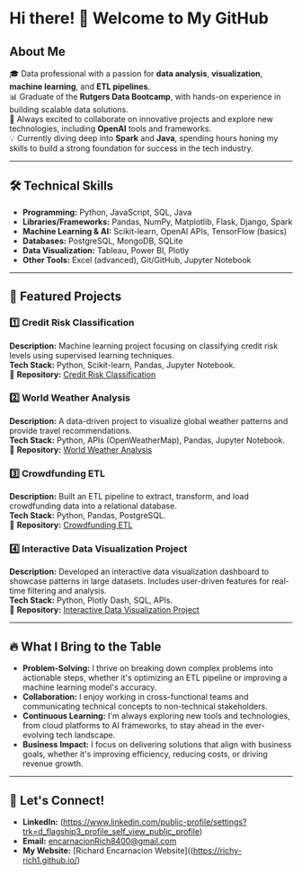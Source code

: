 # Hi there! 👋 Welcome to My GitHub

## About Me
🎓 Data professional with a passion for **data analysis**, **visualization**, **machine learning**, and **ETL pipelines**.  
📊 Graduate of the **Rutgers Data Bootcamp**, with hands-on experience in building scalable data solutions.  
🚀 Always excited to collaborate on innovative projects and explore new technologies, including **OpenAI** tools and frameworks.  
💡 Currently diving deep into **Spark** and **Java**, spending hours honing my skills to build a strong foundation for success in the tech industry.

---

## 🛠️ Technical Skills
- **Programming:** Python, JavaScript, SQL, Java  
- **Libraries/Frameworks:** Pandas, NumPy, Matplotlib, Flask, Django, Spark  
- **Machine Learning & AI:** Scikit-learn, OpenAI APIs, TensorFlow (basics)  
- **Databases:** PostgreSQL, MongoDB, SQLite  
- **Data Visualization:** Tableau, Power BI, Plotly  
- **Other Tools:** Excel (advanced), Git/GitHub, Jupyter Notebook  

---

## 🔂 Featured Projects

### 1️⃣ **Credit Risk Classification**  
**Description:** Machine learning project focusing on classifying credit risk levels using supervised learning techniques.  
**Tech Stack:** Python, Scikit-learn, Pandas, Jupyter Notebook.  
📂 **Repository:** [Credit Risk Classification](https://github.com/richy-rich1/credit-risk-classification.git)

### 2️⃣ **World Weather Analysis**  
**Description:** A data-driven project to visualize global weather patterns and provide travel recommendations.  
**Tech Stack:** Python, APIs (OpenWeatherMap), Pandas, Jupyter Notebook.  
📂 **Repository:** [World Weather Analysis](https://github.com/Cdenisemt/Project-1-Backup.git)

### 3️⃣ **Crowdfunding ETL**  
**Description:** Built an ETL pipeline to extract, transform, and load crowdfunding data into a relational database.  
**Tech Stack:** Python, Pandas, PostgreSQL.  
📂 **Repository:** [Crowdfunding ETL](https://github.com/ThatsMrDew/Crowdfunding_ETL.git)

### 4️⃣ **Interactive Data Visualization Project**  
**Description:** Developed an interactive data visualization dashboard to showcase patterns in large datasets. Includes user-driven features for real-time filtering and analysis.  
**Tech Stack:** Python, Plotly Dash, SQL, APIs.  
📂 **Repository:** [Interactive Data Visualization Project](https://github.com/dsrumi/Project-3.git)

---

## 🔥 What I Bring to the Table
- **Problem-Solving:** I thrive on breaking down complex problems into actionable steps, whether it's optimizing an ETL pipeline or improving a machine learning model's accuracy.  
- **Collaboration:** I enjoy working in cross-functional teams and communicating technical concepts to non-technical stakeholders.  
- **Continuous Learning:** I'm always exploring new tools and technologies, from cloud platforms to AI frameworks, to stay ahead in the ever-evolving tech landscape.  
- **Business Impact:** I focus on delivering solutions that align with business goals, whether it's improving efficiency, reducing costs, or driving revenue growth.  

---

## 📧 Let's Connect!
- **LinkedIn:** (https://www.linkedin.com/public-profile/settings?trk=d_flagship3_profile_self_view_public_profile)
- **Email:** encarnacionRich8400@gmail.com  
- **My Website:** [Richard Encarnacion Website]((https://richy-rich1.github.io/)
